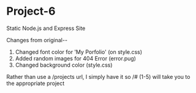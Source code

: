 # Project-6
 Static Node.js and Express Site

 Changes from original--
 1) Changed font color for 'My Porfolio' (on style.css)
 2) Added random images for 404 Error (error.pug)
 3) Changed background color (style.css)

 Rather than use a /projects url, I simply have it so /# (1-5) will take you to the appropriate project